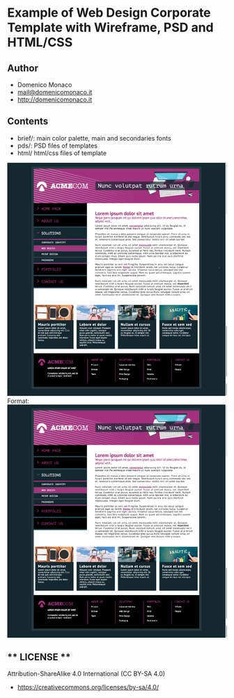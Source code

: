# Example of Web Design Corporate Template with Wireframe, PSD and HTML/CSS

## **Author**
 * Domenico Monaco
 * mail@domenicomonaco.it
 * http://domenicomonaco.it

## **Contents**
 * brief/: main color palette, main and secondaries fonts
 * pds/: PSD files of templates
 * html/ html/css files of template
 
 
 ![Solution 1](https://github.com/domenicomonaco/example-psd-to-html-css-template/blob/master/_docs/screen/Solution_1.png?raw=true)
Format: ![Alt Text](https://github.com/domenicomonaco/example-psd-to-html-css-template/blob/master/_docs/screen/Solution_1.png?raw=true)


 ## ** LICENSE **
Attribution-ShareAlike 4.0 International (CC BY-SA 4.0)
 * https://creativecommons.org/licenses/by-sa/4.0/